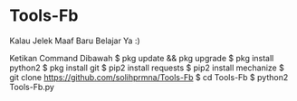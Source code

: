 # Tools-Fb
Kalau Jelek Maaf Baru Belajar Ya :)

Ketikan Command Dibawah
$ pkg update && pkg upgrade
$ pkg install python2
$ pkg install git
$ pip2 install requests
$ pip2 install mechanize
$ git clone https://github.com/solihprmna/Tools-Fb
$ cd Tools-Fb
$ python2 Tools-Fb.py
